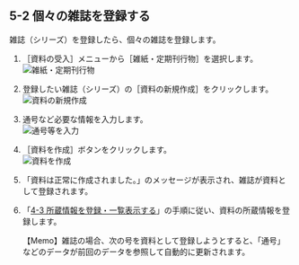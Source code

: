 5-2 個々の雑誌を登録する
------------------------

雑誌（シリーズ）を登録したら、個々の雑誌を登録します。

1. ［資料の受入］メニューから［雑紙・定期刊行物］を選択します。  
   ![雑紙・定期刊行物](assets/images/image_operation_152.jpg)
2. 登録したい雑誌（シリーズ）の［資料の新規作成］をクリックします。  
   ![資料の新規作成](assets/images/image_operation_156.jpg)
3. 通号など必要な情報を入力します。  
   ![通号等を入力](assets/images/image_operation_158.jpg)
4. ［資料を作成］ボタンをクリックします。  
   ![資料を作成](assets/images/image_operation_160.jpg)
5. 「資料は正常に作成されました。」のメッセージが表示され、雑誌が資料として登録されます。
6. 「[4-3 所蔵情報を登録・一覧表示する](#span4-3-)」の手順に従い、資料の所蔵情報を登録します。

   <div class="alert alert-info">【Memo】雑誌の場合、次の号を資料として登録しようとすると、「通号」などのデータが前回のデータを参照して自動的に更新されます。
   </div>
 
